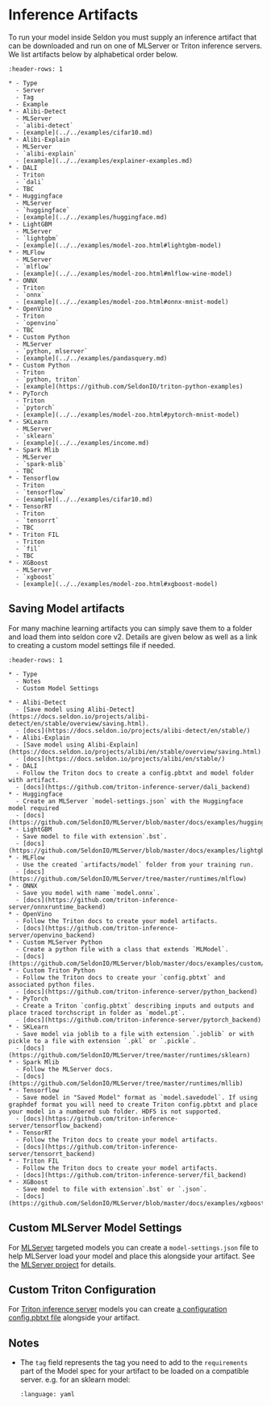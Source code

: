 # Inference Artifacts

To run your model inside Seldon you must supply an inference artifact that can be downloaded and run on one of MLServer or Triton inference servers. We list artifacts below by alphabetical order below.


```{list-table}
:header-rows: 1

* - Type
  - Server
  - Tag
  - Example
* - Alibi-Detect
  - MLServer
  - `alibi-detect`
  - [example](../../examples/cifar10.md)
* - Alibi-Explain
  - MLServer
  - `alibi-explain`
  - [example](../../examples/explainer-examples.md)
* - DALI
  - Triton
  - `dali`
  - TBC
* - Huggingface
  - MLServer
  - `huggingface`
  - [example](../../examples/huggingface.md)
* - LightGBM
  - MLServer
  - `lightgbm`
  - [example](../../examples/model-zoo.html#lightgbm-model)
* - MLFlow
  - MLServer
  - `mlflow`
  - [example](../../examples/model-zoo.html#mlflow-wine-model)
* - ONNX
  - Triton
  - `onnx`
  - [example](../../examples/model-zoo.html#onnx-mnist-model)
* - OpenVino
  - Triton
  - `openvino`
  - TBC
* - Custom Python
  - MLServer
  - `python, mlserver`
  - [example](../../examples/pandasquery.md)
* - Custom Python
  - Triton
  - `python, triton`
  - [example](https://github.com/SeldonIO/triton-python-examples)
* - PyTorch
  - Triton
  - `pytorch`
  - [example](../../examples/model-zoo.html#pytorch-mnist-model)
* - SKLearn
  - MLServer
  - `sklearn`
  - [example](../../examples/income.md)
* - Spark Mlib
  - MLServer
  - `spark-mlib`
  - TBC
* - Tensorflow
  - Triton
  - `tensorflow`
  - [example](../../examples/cifar10.md)
* - TensorRT
  - Triton
  - `tensorrt`
  - TBC
* - Triton FIL
  - Triton
  - `fil`
  - TBC
* - XGBoost
  - MLServer
  - `xgboost`
  - [example](../../examples/model-zoo.html#xgboost-model)
```

## Saving Model artifacts

For many machine learning artifacts you can simply save them to a folder and load them into seldon core v2. Details are given below as well as a link to creating a custom model settings file if needed.

```{list-table}
:header-rows: 1

* - Type
  - Notes
  - Custom Model Settings

* - Alibi-Detect
  - [Save model using Alibi-Detect](https://docs.seldon.io/projects/alibi-detect/en/stable/overview/saving.html).
  - [docs](https://docs.seldon.io/projects/alibi-detect/en/stable/)
* - Alibi-Explain
  - [Save model using Alibi-Explain](https://docs.seldon.io/projects/alibi/en/stable/overview/saving.html).
  - [docs](https://docs.seldon.io/projects/alibi/en/stable/)
* - DALI
  - Follow the Triton docs to create a config.pbtxt and model folder with artifact.
  - [docs](https://github.com/triton-inference-server/dali_backend)
* - Huggingface
  - Create an MLServer `model-settings.json` with the Huggingface model required
  - [docs](https://github.com/SeldonIO/MLServer/blob/master/docs/examples/huggingface/README.md)
* - LightGBM
  - Save model to file with extension`.bst`.
  - [docs](https://github.com/SeldonIO/MLServer/blob/master/docs/examples/lightgbm/README.md)
* - MLFlow
  - Use the created `artifacts/model` folder from your training run.
  - [docs](https://github.com/SeldonIO/MLServer/tree/master/runtimes/mlflow)
* - ONNX
  - Save you model with name `model.onnx`.
  - [docs](https://github.com/triton-inference-server/onnxruntime_backend)
* - OpenVino
  - Follow the Triton docs to create your model artifacts.
  - [docs](https://github.com/triton-inference-server/openvino_backend)
* - Custom MLServer Python
  - Create a python file with a class that extends `MLModel`.
  - [docs](https://github.com/SeldonIO/MLServer/blob/master/docs/examples/custom/README.md)
* - Custom Triton Python
  - Follow the Triton docs to create your `config.pbtxt` and associated python files.
  - [docs](https://github.com/triton-inference-server/python_backend)
* - PyTorch
  - Create a Triton `config.pbtxt` describing inputs and outputs and place traced torchscript in folder as `model.pt`.
  - [docs](https://github.com/triton-inference-server/pytorch_backend)
* - SKLearn
  - Save model via joblib to a file with extension `.joblib` or with pickle to a file with extension `.pkl` or `.pickle`.
  - [docs](https://github.com/SeldonIO/MLServer/tree/master/runtimes/sklearn)
* - Spark Mlib
  - Follow the MLServer docs.
  - [docs](https://github.com/SeldonIO/MLServer/tree/master/runtimes/mllib)
* - Tensorflow
  - Save model in "Saved Model" format as `model.savedodel`. If using graphdef format you will need to create Triton config.pbtxt and place your model in a numbered sub folder. HDF5 is not supported.
  - [docs](https://github.com/triton-inference-server/tensorflow_backend)
* - TensorRT
  - Follow the Triton docs to create your model artifacts.
  - [docs](https://github.com/triton-inference-server/tensorrt_backend)
* - Triton FIL
  - Follow the Triton docs to create your model artifacts.
  - [docs](https://github.com/triton-inference-server/fil_backend)
* - XGBoost
  - Save model to file with extension`.bst` or `.json`.
  - [docs](https://github.com/SeldonIO/MLServer/blob/master/docs/examples/xgboost/README.md)
```

## Custom MLServer Model Settings

For [MLServer](https://github.com/SeldonIO/MLServer) targeted models you can create a `model-settings.json` file to help MLServer load your model and place this alongside your artifact. See the [MLServer project](https://mlserver.readthedocs.io/en/latest/reference/model-settings.html)  for details.

## Custom Triton Configuration

For [Triton inference server](https://github.com/triton-inference-server/server) models you can create [a configuration config.pbtxt file](https://github.com/triton-inference-server/server/blob/main/docs/user_guide/model_configuration.md) alongside your artifact.

## Notes

 * The `tag` field represents the tag you need to add to the `requirements` part of the Model spec for your artifact to be loaded on a compatible server. e.g. for an sklearn model:
   ```{literalinclude} ../../../../../samples/models/sklearn-iris-gs.yaml 
   :language: yaml
   ```


